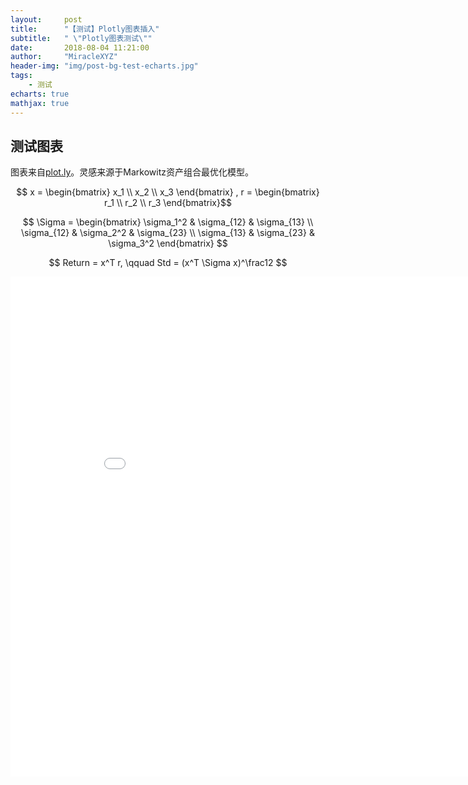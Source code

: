 ```yaml
---
layout:     post
title:      "【测试】Plotly图表插入"
subtitle:   " \"Plotly图表测试\""
date:       2018-08-04 11:21:00
author:     "MiracleXYZ"
header-img: "img/post-bg-test-echarts.jpg"
tags:
    - 测试
echarts: true
mathjax: true
---
```


## 测试图表

图表来自[plot.ly](https://plot.ly/)。灵感来源于Markowitz资产组合最优化模型。

$$ x = \begin{bmatrix} x_1 \\ x_2 \\ x_3 \end{bmatrix} , r = \begin{bmatrix} r_1 \\ r_2 \\ r_3  \end{bmatrix}$$

$$ \Sigma = \begin{bmatrix} 
\sigma_1^2 & \sigma_{12} & \sigma_{13} \\
\sigma_{12} & \sigma_2^2 & \sigma_{23} \\
\sigma_{13} & \sigma_{23} & \sigma_3^2 
\end{bmatrix} $$

$$ Return = x^T r, \qquad Std = (x^T \Sigma x)^\frac12 $$

<iframe width="900" height="800" frameborder="0" scrolling="no" src="//plot.ly/~MiracleXYZ/4.embed"></iframe>


